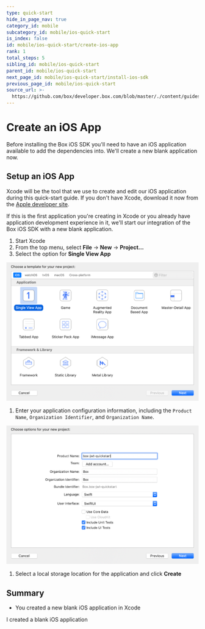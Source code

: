 ```yaml
---
type: quick-start
hide_in_page_nav: true
category_id: mobile
subcategory_id: mobile/ios-quick-start
is_index: false
id: mobile/ios-quick-start/create-ios-app
rank: 1
total_steps: 5
sibling_id: mobile/ios-quick-start
parent_id: mobile/ios-quick-start
next_page_id: mobile/ios-quick-start/install-ios-sdk
previous_page_id: mobile/ios-quick-start
source_url: >-
  https://github.com/box/developer.box.com/blob/master/./content/guides/mobile/ios-quick-start/1-create-ios-app.md
---
```


# Create an iOS App

Before installing the Box iOS SDK you'll need to have an iOS application
available to add the dependencies into. We'll create a new blank application
now.

## Setup an iOS App

Xcode will be the tool that we use to create and edit our iOS application
during this quick-start guide. If you don't have Xcode, download it now from the
[Apple developer site](https://developer.apple.com/xcode/).

If this is the first application you're creating in Xcode or you already have
application development experience in it, we'll start our integration of the
Box iOS SDK with a new blank application.

1. Start Xcode
1. From the top menu, select **File** -> **New** -> **Project...**
1. Select the option for **Single View App**

<ImageFrame center shadow border>

![Select iOS application type](./create-app-type.png)

</ImageFrame>

1. Enter your application configuration information, including the
`Product Name`, `Organization Identifier`, and `Organization Name`.

<ImageFrame center shadow border>

![Configure iOS application](./create-app-config.png)

</ImageFrame>

1. Select a local storage location for the application and click **Create**

## Summary

* You created a new blank iOS application in Xcode

<Next>

I created a blank iOS application

</Next>
